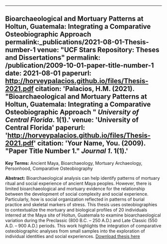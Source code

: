 ---
 Bioarchaeological and Mortuary Patterns at Holtun, Guatemala: Integrating a Comparative Osteobiographic Approach
 permalink:_publications/2021-08-01-Thesis-number-1
 venue: "UCF Stars Repository: Theses and Dissertations"
 permalink: /publication/2009-10-01-paper-title-number-1
 date: 2021-08-01
 paperurl: http://horveypalacios.github.io/files/Thesis-2021.pdf
 citation: 'Palacios, H.M. (2021). "Bioarchaeological and Mortuary Patterns at Holtun, Guatemala: Integrating a Comparative Osteobiographic Approach " <i>University of Central Florida</i>. 1(1).'
 venue: 'University of Central Florida'
 paperurl: 'http://horveypalacios.github.io/files/Thesis-2021.pdf'
 citation: 'Your Name, You. (2009). &quot;Paper Title Number 1.&quot; <i>Journal 1</i>. 1(1).'
 ---
**Key Terms:** Ancient Maya, Bioarchaeology, Mortuary Archaeology, Personhood, Comparative Osteobiography 

**Abstract:**
Bioarchaeological analysis can help identify patterns of mortuary ritual and social experience of ancient Maya peoples. However, there is limited bioarchaeological and mortuary evidence for the relationship between the development of social complexity and social experience. Particularly, how is social organization reflected in patterns of burial practice and skeletal markers of stress. This thesis uses osteobiographies to contextualize the mortuary and biological profiles of 20 individuals interred at the Maya site of Holtun, Guatemala to examine bioarchaeological variation during the Preclassic (800 B.C. – 250 A.D.) and Late Classic (550 A.D. – 900 A.D.) periods. This work highlights the integration of comparative osteobiographic analyses from small samples into the exploration of individual identities and social experiences.
 [Download thesis here](http://academicpages.github.io/files/paper1.pdf)
